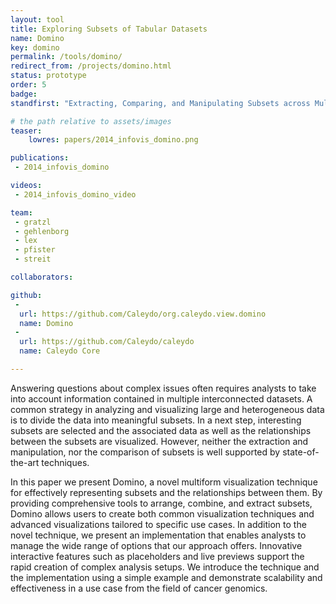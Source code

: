 ```yaml
---
layout: tool
title: Exploring Subsets of Tabular Datasets
name: Domino
key: domino
permalink: /tools/domino/
redirect_from: /projects/domino.html
status: prototype
order: 5
badge:
standfirst: "Extracting, Comparing, and Manipulating Subsets across Multiple Tabular Datasets"

# the path relative to assets/images
teaser:
    lowres: papers/2014_infovis_domino.png

publications:
 - 2014_infovis_domino

videos:
 - 2014_infovis_domino_video

team:
 - gratzl
 - gehlenborg
 - lex
 - pfister
 - streit

collaborators:

github:
 -
  url: https://github.com/Caleydo/org.caleydo.view.domino
  name: Domino
 -
  url: https://github.com/Caleydo/caleydo
  name: Caleydo Core

---
```


Answering questions about complex issues often requires analysts to take into account information contained in multiple interconnected datasets. A common strategy in analyzing and visualizing large and heterogeneous data is to divide the data into meaningful subsets. In a next step, interesting subsets are selected and the associated data as well as the relationships between the subsets are visualized. However, neither the extraction and manipulation, nor the comparison of subsets is well supported by state-of-the-art techniques.

In this paper we present Domino, a novel multiform visualization technique for effectively representing subsets and the relationships between them. By providing comprehensive tools to arrange, combine, and extract subsets, Domino allows users to create both common visualization techniques and advanced visualizations tailored to specific use cases. In addition to the novel technique, we present an implementation that enables analysts to manage the wide range of options that our approach offers. Innovative interactive features such as placeholders and live previews support the rapid creation of complex analysis setups. We introduce the technique and the implementation using a simple example and demonstrate scalability and effectiveness in a use case from the field of cancer genomics.
